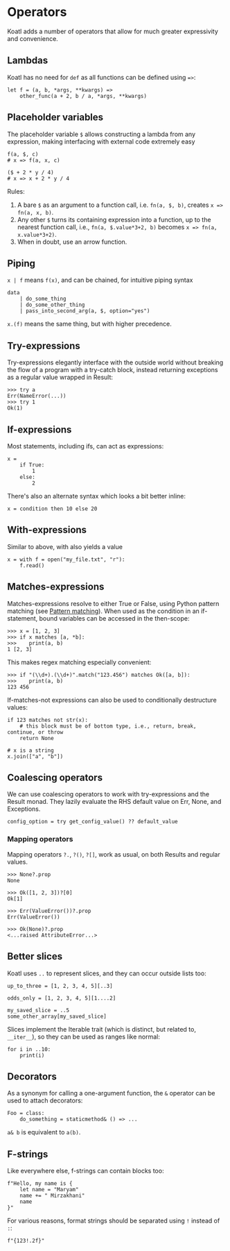 # Operators

Koatl adds a number of operators that allow for much greater expressivity and convenience.

## Lambdas

Koatl has no need for `def` as all functions can be defined using `=>`:

```koatl
let f = (a, b, *args, **kwargs) =>
    other_func(a + 2, b / a, *args, **kwargs)
```

## Placeholder variables

The placeholder variable `$` allows constructing a lambda from any expression, making interfacing with external code extremely easy

```koatl
f(a, $, c)
# x => f(a, x, c)

($ + 2 * y / 4)
# x => x + 2 * y / 4
```

Rules:

1. A bare `$` as an argument to a function call, i.e. `fn(a, $, b)`, creates `x => fn(a, x, b)`.
2. Any other `$` turns its containing expression into a function, up to the nearest function call, i.e., `fn(a, $.value*3+2, b)` becomes `x => fn(a, x.value*3+2)`.
3. When in doubt, use an arrow function.

## Piping

`x | f` means `f(x)`, and can be chained, for intuitive piping syntax

```koatl
data
    | do_some_thing
    | do_some_other_thing
    | pass_into_second_arg(a, $, option="yes")
```

`x.(f)` means the same thing, but with higher precedence.

## Try-expressions

Try-expressions elegantly interface with the outside world without breaking the flow of a program with a try-catch block, instead returning exceptions as a regular value wrapped in Result:

```koatl
>>> try a
Err(NameError(...))
>>> try 1
Ok(1)
```

## If-expressions

Most statements, including ifs, can act as expressions:

```koatl
x =
    if True:
        1
    else:
        2
```

There's also an alternate syntax which looks a bit better inline:

```koatl
x = condition then 10 else 20
```

## With-expressions

Similar to above, with also yields a value

```koatl
x = with f = open("my_file.txt", "r"):
    f.read()
```

## Matches-expressions

Matches-expressions resolve to either True or False, using Python pattern matching (see [Pattern matching](match)).
When used as the condition in an if-statement, bound variables can be accessed in the then-scope:

```koatl
>>> x = [1, 2, 3]
>>> if x matches [a, *b]:
>>>    print(a, b)
1 [2, 3]
```

This makes regex matching especially convenient:

```koatl
>>> if "(\\d+).(\\d+)".match("123.456") matches Ok([a, b]):
>>>    print(a, b)
123 456
```

If-matches-not expressions can also be used to conditionally destructure values:

```koatl
if 123 matches not str(x):
    # this block must be of bottom type, i.e., return, break, continue, or throw
    return None

# x is a string
x.join(["a", "b"])
```

## Coalescing operators

We can use coalescing operators to work with try-expressions and the Result monad.
They lazily evaluate the RHS default value on Err, None, and Exceptions.

```koatl
config_option = try get_config_value() ?? default_value
```

### Mapping operators

Mapping operators `?.`, `?()`, `?[]`, work as usual, on both Results and regular values.

```koatl
>>> None?.prop
None

>>> Ok([1, 2, 3])?[0]
Ok[1]

>>> Err(ValueError())?.prop
Err(ValueError())

>>> Ok(None)?.prop
<...raised AttributeError...>
```

## Better slices

Koatl uses `..` to represent slices, and they can occur outside lists too:

```koatl
up_to_three = [1, 2, 3, 4, 5][..3]

odds_only = [1, 2, 3, 4, 5][1....2]

my_saved_slice = ..5
some_other_array[my_saved_slice]
```

Slices implement the Iterable trait (which is distinct, but related to, `__iter__`), so they can be used as ranges like normal:

```koatl
for i in ..10:
    print(i)
```

## Decorators

As a synonym for calling a one-argument function, the `&` operator can be used to attach decorators:

```koatl
Foo = class:
    do_something = staticmethod& () => ...
```

`a& b` is equivalent to `a(b)`.

## F-strings

Like everywhere else, f-strings can contain blocks too:

```koatl
f"Hello, my name is {
    let name = "Maryam"
    name += " Mirzakhani"
    name
}"
```

For various reasons, format strings should be separated using `!` instead of `:`:

```koatl
f"{123!.2f}"
```
